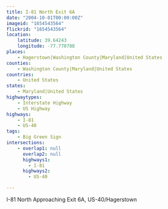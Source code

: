 ```yaml
---
title: I-81 North Exit 6A
date: "2004-10-01T00:00:00Z"
imageid: "1654543564"
flickrid: "1654543564"
location:
    latitude: 39.64243
    longitude: -77.770788
places:
    - Hagerstown|Washington County|Maryland|United States
counties:
    - Washington County|Maryland|United States
countries:
    - United States
states:
    - Maryland|United States
highwaytypes:
    - Interstate Highway
    - US Highway
highways:
    - I-81
    - US-40
tags:
    - Big Green Sign
intersections:
    - overlap1: null
      overlap2: null
      highways1:
        - I-81
      highways2:
        - US-40

---
```

I-81 North Approaching Exit 6A, US-40/Hagerstown